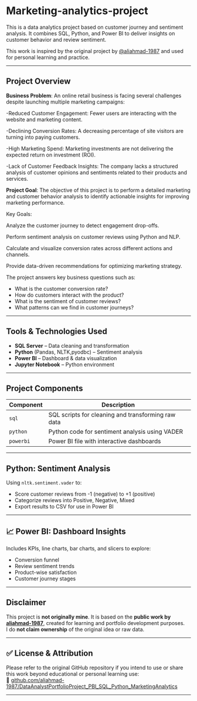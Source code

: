 # Marketing-analytics-project
This is a data analytics project based on customer journey and sentiment analysis. It combines SQL, Python, and Power BI to deliver insights on customer behavior and review sentiment.

This work is inspired by the original project by [@aliahmad-1987](https://github.com/aliahmad-1987) and used for personal learning and practice.

---

##  Project Overview
**Business Problem**:
An online retail business is facing several challenges despite launching multiple marketing campaigns:

-Reduced Customer Engagement: Fewer users are interacting with the website and marketing content.

-Declining Conversion Rates: A decreasing percentage of site visitors are turning into paying customers.

-High Marketing Spend: Marketing investments are not delivering the expected return on investment (ROI).

-Lack of Customer Feedback Insights: The company lacks a structured analysis of customer opinions and sentiments related to their products and services.

**Project Goal**:
The objective of this project is to perform a detailed marketing and customer behavior analysis to identify actionable insights for improving marketing performance.

Key Goals:

 Analyze the customer journey to detect engagement drop-offs.

 Perform sentiment analysis on customer reviews using Python and NLP.

 Calculate and visualize conversion rates across different actions and channels.

 Provide data-driven recommendations for optimizing marketing strategy.

The project answers key business questions such as:

- What is the customer conversion rate?
- How do customers interact with the product?
- What is the sentiment of customer reviews?
- What patterns can we find in customer journeys?

---

##  Tools & Technologies Used

- **SQL Server** – Data cleaning and transformation
- **Python** (Pandas, NLTK,pyodbc) – Sentiment analysis
- **Power BI** – Dashboard & data visualization
- **Jupyter Notebook** – Python environment

---

##  Project Components

| Component                      | Description                                                                 |
|-------------------------------|-----------------------------------------------------------------------------|
| `sql`                         | SQL scripts for cleaning and transforming raw data                         |
| `python`                      | Python code for sentiment analysis using VADER                             |
| `powerbi`                     | Power BI file with interactive dashboards                            |

---

##  Python: Sentiment Analysis

Using `nltk.sentiment.vader` to:

- Score customer reviews from -1 (negative) to +1 (positive)
- Categorize reviews into Positive, Negative, Mixed
- Export results to CSV for use in Power BI

---

## 📈 Power BI: Dashboard Insights

Includes KPIs, line charts, bar charts, and slicers to explore:

- Conversion funnel
- Review sentiment trends
- Product-wise satisfaction
- Customer journey stages

---

## Disclaimer

This project is **not originally mine**. It is based on the **public work by [aliahmad-1987](https://github.com/aliahmad-1987)**, created for learning and portfolio development purposes.  
I do **not claim ownership** of the original idea or raw data.

---

## ✅ License & Attribution

Please refer to the original GitHub repository if you intend to use or share this work beyond educational or personal learning use:  
🔗 [github.com/aliahmad-1987/DataAnalystPortfolioProject_PBI_SQL_Python_MarketingAnalytics](https://github.com/aliahmad-1987/DataAnalystPortfolioProject_PBI_SQL_Python_MarketingAnalytics)

---

